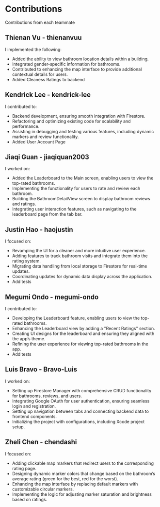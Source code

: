 # Contributions
Contributions from each teammate

## Thienan Vu - thienanvuu
I implemented the following:
- Added the ability to view bathroom location details within a building.
- Integrated gender-specific information for bathrooms.
- Contributed to enhancing the map interface to provide additional contextual details for users.
- Added Cleaness Ratings to backend


## Kendrick Lee - kendrick-lee
I contributed to:
- Backend development, ensuring smooth integration with Firestore.
- Refactoring and optimizing existing code for scalability and performance.
- Assisting in debugging and testing various features, including dynamic markers and review functionality.
- Added User Account Page



## Jiaqi Guan - jiaqiquan2003
I worked on:
- Added the Leaderboard to the Main screen, enabling users to view the top-rated bathrooms.
- Implementing the functionality for users to rate and review each bathroom.
- Building the BathroomDetailView screen to display bathroom reviews and ratings.
- Integrating user interaction features, such as navigating to the leaderboard page from the tab bar.


## Justin Hao - haojustin
I focused on:
- Revamping the UI for a cleaner and more intuitive user experience.
- Adding features to track bathroom visits and integrate them into the rating system.
- Migrating data handling from local storage to Firestore for real-time updates.
- Coordinating updates for dynamic data display across the application.
- Add tests


## Megumi Ondo - megumi-ondo
I contributed to:
- Developing the Leaderboard feature, enabling users to view the top-rated bathrooms.
- Enhancing the Leaderboard view by adding a "Recent Ratings" section.
- Creating UI designs for the leaderboard and ensuring they aligned with the app’s theme.
- Refining the user experience for viewing top-rated bathrooms in the app.
- Add tests


## Luis Bravo - Bravo-Luis
I worked on:
- Setting up Firestore Manager with comprehensive CRUD functionality for bathrooms, reviews, and users.
- Integrating Google OAuth for user authentication, ensuring seamless login and registration.
- Setting up navigation between tabs and connecting backend data to frontend components.
- Initializing the project with configurations, including Xcode project setup.

## Zheli Chen - chendashi
I focused on:
- Adding clickable map markers that redirect users to the corresponding rating page.
- Designing dynamic marker colors that change based on the bathroom’s average rating (green for the best, red for the worst).
- Enhancing the map interface by replacing default markers with customizable circular markers.
- Implementing the logic for adjusting marker saturation and brightness based on ratings.

